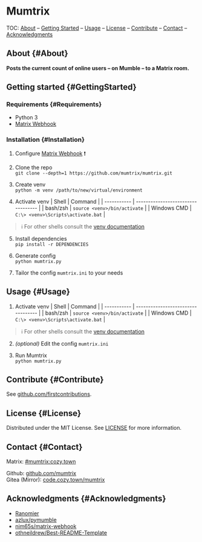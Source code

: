 # Mumtrix
[If in plain md: Skip this section]: #
TOC: <a href="#About">About</a> – <a href="#GettingStarted">Getting Started</a> – <a href="#Usage">Usage</a> – <a href="#License">License</a> – <a href="#Contribute">Contribute</a> – <a href="#Contact">Contact</a> – <a href="#Acknowledgments">Acknowledgments</a>

## About {#About}
**Posts the current count of online users – on Mumble – to a Matrix room.**

## Getting started {#GettingStarted}
### Requirements {#Requirements}
  * Python 3
  * [Matrix Webhook](https://github.com/nim65s/matrix-webhook)

### Installation {#Installation}
  1. Configure [Matrix Webhook](https://github.com/nim65s/matrix-webhook/blob/master/README.md) ❗️

  2. Clone the repo\
    `git clone --depth=1 https://github.com/mumtrix/mumtrix.git`
  
  3. Create venv\
    `python -m venv /path/to/new/virtual/environment`

  4. Activate venv
    | Shell       | Command                            |
    | ----------- | ---------------------------------- |
    | bash/zsh    | `source <venv>/bin/activate`       |
    | Windows CMD | `C:\> <venv>\Scripts\activate.bat` |

 > ℹ️ For other shells consult the [venv documentation](https://docs.python.org/3/library/venv.html)

  5. Install dependencies\
    `pip install -r DEPENDENCIES`

  6. Generate config\
    `python mumtrix.py`

  7. Tailor the config `mumtrix.ini` to your needs

## Usage {#Usage}
  1. Activate venv
    | Shell       | Command                            |
    | ----------- | ---------------------------------- |
    | bash/zsh    | `source <venv>/bin/activate`       |
    | Windows CMD | `C:\> <venv>\Scripts\activate.bat` |

 > ℹ️ For other shells consult the [venv documentation](https://docs.python.org/3/library/venv.html)

 2. _(optional)_ Edit the config `mumtrix.ini`

 3. Run Mumtrix\
    `python mumtrix.py`

## Contribute {#Contribute}
See [github.com/firstcontributions](https://github.com/firstcontributions/first-contributions/blob/main/README.md).

## License {#License}
Distributed under the MIT License. See [LICENSE](./LICENSE) for more information.

## Contact {#Contact}
Matrix: [#mumtrix:cozy.town](https://matrix.to/#/#mumtrix:cozy.town)

Github: [github.com/mumtrix](https://github.com/mumtrix/mumtrix)\
Gitea (Mirror): [code.cozy.town/mumtrix](https://code.cozy.town/mumtrix/mumtrix)

## Acknowledgments {#Acknowledgments}
  - [Ranomier](https://github.com/ranomier)
  - [azlux/pymumble](https://github.com/azlux/pymumble)
  - [nim65s/matrix-webhook](https://github.com/nim65s/matrix-webhook)
  - [othneildrew/Best-README-Template](https://github.com/othneildrew/Best-README-Template)
